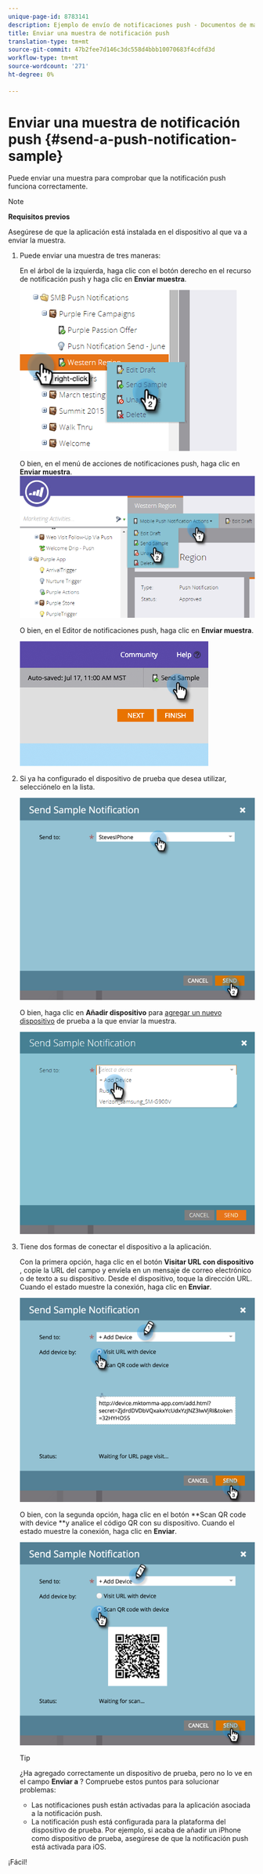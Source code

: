 ```yaml
---
unique-page-id: 8783141
description: Ejemplo de envío de notificaciones push - Documentos de marketing - Documentación del producto
title: Enviar una muestra de notificación push
translation-type: tm+mt
source-git-commit: 47b2fee7d146c3dc558d4bbb10070683f4cdfd3d
workflow-type: tm+mt
source-wordcount: '271'
ht-degree: 0%

---
```



# Enviar una muestra de notificación push {#send-a-push-notification-sample}

Puede enviar una muestra para comprobar que la notificación push funciona correctamente.

>[!NOTE]
>
>**Requisitos previos**
>
>Asegúrese de que la aplicación está instalada en el dispositivo al que va a enviar la muestra.

1. Puede enviar una muestra de tres maneras:

   En el árbol de la izquierda, haga clic con el botón derecho en el recurso de notificación push y haga clic en **Enviar muestra**.

   ![](assets/image2015-7-13-11-3a26-3a15.png)

   O bien, en el menú de acciones de notificaciones push, haga clic en **Enviar muestra**.\
   ![](assets/image2015-7-13-11-3a28-3a37.png)

   O bien, en el Editor de notificaciones push, haga clic en **Enviar muestra**.

   ![](assets/image2015-7-20-13-3a29-3a3.png)

1. Si ya ha configurado el dispositivo de prueba que desea utilizar, selecciónelo en la lista.

   ![](assets/image2015-7-29-8-3a25-3a17.png)

   O bien, haga clic en **Añadir dispositivo** para [agregar un nuevo dispositivo](adding-a-new-test-device.md) de prueba a la que enviar la muestra.

   ![](assets/image2015-7-13-11-3a34-3a21.png)

1. Tiene dos formas de conectar el dispositivo a la aplicación.

   Con la primera opción, haga clic en el botón **Visitar URL con dispositivo** , copie la URL del campo y envíela en un mensaje de correo electrónico o de texto a su dispositivo. Desde el dispositivo, toque la dirección URL. Cuando el estado muestre la conexión, haga clic en **Enviar**.

   ![](assets/image2015-7-29-8-3a29-3a18.png)

   O bien, con la segunda opción, haga clic en el botón **Scan QR code with device **y analice el código QR con su dispositivo. Cuando el estado muestre la conexión, haga clic en **Enviar**.

   ![](assets/image2015-7-29-8-3a31-3a20.png)

   >[!TIP]
   >
   >¿Ha agregado correctamente un dispositivo de prueba, pero no lo ve en el campo **Enviar a** ? Compruebe estos puntos para solucionar problemas:
   >
   >    
   >    
   >    * Las notificaciones push están activadas para la aplicación asociada a la notificación push.
      >    
      >    
      >
      >    
      >    
      >    




   * La notificación push está configurada para la plataforma del dispositivo de prueba. Por ejemplo, si acaba de añadir un iPhone como dispositivo de prueba, asegúrese de que la notificación push está activada para iOS.


¡Fácil!